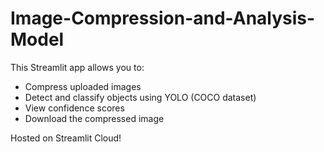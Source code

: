 # Image-Compression-and-Analysis-Model

This Streamlit app allows you to:
- Compress uploaded images
- Detect and classify objects using YOLO (COCO dataset)
- View confidence scores
- Download the compressed image

Hosted on Streamlit Cloud!
